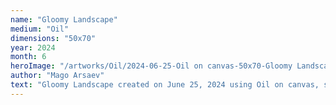 ```yaml
---
name: "Gloomy Landscape"
medium: "Oil"
dimensions: "50x70"
year: 2024
month: 6
heroImage: "/artworks/Oil/2024-06-25-Oil on canvas-50x70-Gloomy Landscape.jpeg"
author: "Mago Arsaev"
text: "Gloomy Landscape created on June 25, 2024 using Oil on canvas, size 50x70."
---
```

